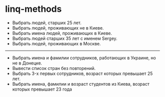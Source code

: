 # linq-methods

* Выбрать людей, старших 25 лет. 
* Выбрать людей, проживающих не в Киеве. 
* Выбрать имена людей, проживающих в Киеве. 
* Выбрать людей старших 35 лет с именем Sergey. 
* Выбрать людей, проживающих в Москве. 

---------------------------------------------

* Выбрать имена и фамилии сотрудников, работающих в Украине, но не в Донецке. 
* Вывести список стран без повторений. 
* Выбрать 3-x первых сотрудников, возраст которых превышает 25 лет. 
* Выбрать имена, фамилии и возраст студентов из Киева, возраст которых превышает 23 года
